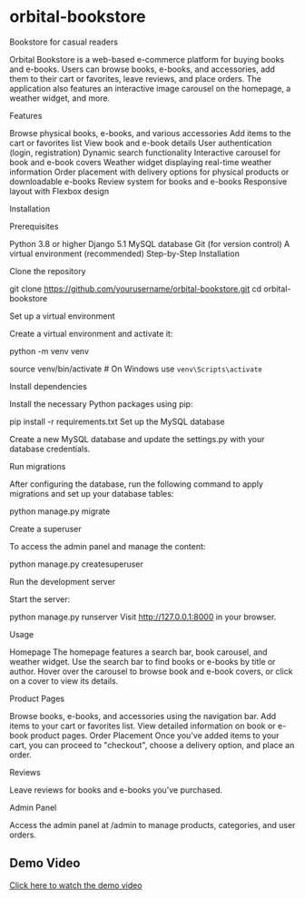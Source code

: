 # orbital-bookstore
Bookstore for casual readers


Orbital Bookstore is a web-based e-commerce platform for buying books and e-books. Users can browse books, e-books, and accessories, add them to their cart or favorites, leave reviews, and place orders. The application also features an interactive image carousel on the homepage, a weather widget, and more.

Features

Browse physical books, e-books, and various accessories
Add items to the cart or favorites list
View book and e-book details
User authentication (login, registration)
Dynamic search functionality
Interactive carousel for book and e-book covers
Weather widget displaying real-time weather information
Order placement with delivery options for physical products or downloadable e-books
Review system for books and e-books
Responsive layout with Flexbox design

Installation

Prerequisites

Python 3.8 or higher
Django 5.1
MySQL database
Git (for version control)
A virtual environment (recommended)
Step-by-Step Installation

Clone the repository


git clone https://github.com/yourusername/orbital-bookstore.git
cd orbital-bookstore

Set up a virtual environment

Create a virtual environment and activate it:

python -m venv venv

source venv/bin/activate  # On Windows use `venv\Scripts\activate`

Install dependencies

Install the necessary Python packages using pip:


pip install -r requirements.txt
Set up the MySQL database

Create a new MySQL database and update the settings.py with your database credentials.

Run migrations

After configuring the database, run the following command to apply migrations and set up your database tables:


python manage.py migrate

Create a superuser

To access the admin panel and manage the content:


python manage.py createsuperuser

Run the development server

Start the server:


python manage.py runserver
Visit http://127.0.0.1:8000 in your browser.

Usage

Homepage
The homepage features a search bar, book carousel, and weather widget. Use the search bar to find books or e-books by title or author. Hover over the carousel to browse book and e-book covers, or click on a cover to view its details.

Product Pages

Browse books, e-books, and accessories using the navigation bar.
Add items to your cart or favorites list.
View detailed information on book or e-book product pages.
Order Placement
Once you've added items to your cart, you can proceed to "checkout", choose a delivery option, and place an order.

Reviews

Leave reviews for books and e-books you've purchased.

Admin Panel

Access the admin panel at /admin to manage products, categories, and user orders.



## Demo Video

[Click here to watch the demo video](https://github.com/ott4444/orbital-bookstore/blob/main/preview.mp4)
